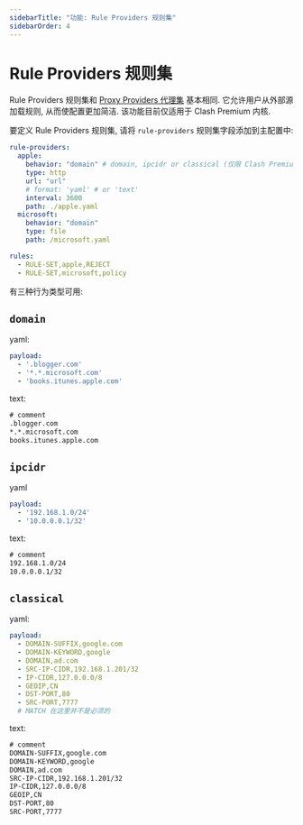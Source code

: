 ```yaml
---
sidebarTitle: "功能: Rule Providers 规则集"
sidebarOrder: 4
---
```


# Rule Providers 规则集

Rule Providers 规则集和 [Proxy Providers 代理集](/zh_CN/configuration/outbound#proxy-providers-代理集) 基本相同. 它允许用户从外部源加载规则, 从而使配置更加简洁. 该功能目前仅适用于 Clash Premium 内核.

要定义 Rule Providers 规则集, 请将 `rule-providers` 规则集字段添加到主配置中:

```yaml
rule-providers:
  apple:
    behavior: "domain" # domain, ipcidr or classical (仅限 Clash Premium 内核)
    type: http
    url: "url"
    # format: 'yaml' # or 'text'
    interval: 3600
    path: ./apple.yaml
  microsoft:
    behavior: "domain"
    type: file
    path: /microsoft.yaml

rules:
  - RULE-SET,apple,REJECT
  - RULE-SET,microsoft,policy
```

有三种行为类型可用:

## `domain`

yaml:

```yaml
payload:
  - '.blogger.com'
  - '*.*.microsoft.com'
  - 'books.itunes.apple.com'
```

text:

```txt
# comment
.blogger.com
*.*.microsoft.com
books.itunes.apple.com
```

## `ipcidr`

yaml

```yaml
payload:
  - '192.168.1.0/24'
  - '10.0.0.0.1/32'
```

text:

```txt
# comment
192.168.1.0/24
10.0.0.0.1/32
```

## `classical`

yaml:

```yaml
payload:
  - DOMAIN-SUFFIX,google.com
  - DOMAIN-KEYWORD,google
  - DOMAIN,ad.com
  - SRC-IP-CIDR,192.168.1.201/32
  - IP-CIDR,127.0.0.0/8
  - GEOIP,CN
  - DST-PORT,80
  - SRC-PORT,7777
  # MATCH 在这里并不是必须的
```

text:

```txt
# comment
DOMAIN-SUFFIX,google.com
DOMAIN-KEYWORD,google
DOMAIN,ad.com
SRC-IP-CIDR,192.168.1.201/32
IP-CIDR,127.0.0.0/8
GEOIP,CN
DST-PORT,80
SRC-PORT,7777
```
